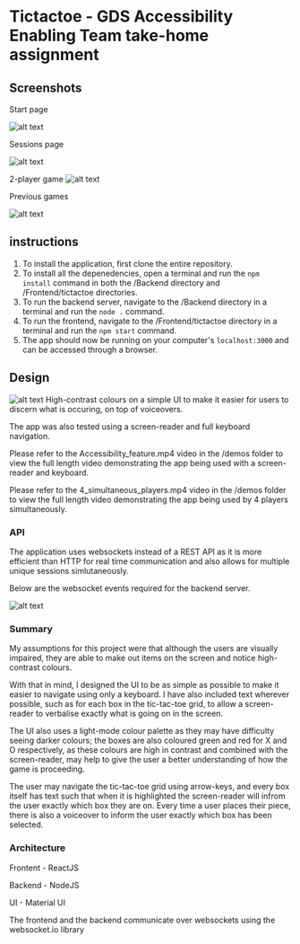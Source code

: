 # Tictactoe - GDS Accessibility Enabling Team take-home assignment

## Screenshots

Start page

![alt text](https://github.com/syed0059/Tictactoe/blob/master/demo/Startpage.png)

Sessions page

![alt text](https://github.com/syed0059/Tictactoe/blob/master/demo/Sessionspage.png)

2-player game
![alt text](https://github.com/syed0059/Tictactoe/blob/master/demo/2%20Games.png)

Previous games

![alt text](https://github.com/syed0059/Tictactoe/blob/master/demo/Previousgames.png)

## instructions

1) To install the application, first clone the entire repository.
2) To install all the depenedencies, open a terminal and run the `npm install` command in both the /Backend directory and /Frontend/tictactoe directories.
3) To run the backend server, navigate to the /Backend directory in a terminal and run the `node .` command.
4) To run the frontend, navigate to the /Frontend/tictactoe directory in a terminal and run the `npm start` command.
5) The app should now be running on your computer's `localhost:3000` and can be accessed through a browser.

## Design

![alt text](https://github.com/syed0059/Tictactoe/blob/master/demo/2%20Games.png)
High-contrast colours on a simple UI to make it easier for users to discern what is occuring, on top of voiceovers.

The app was also tested using a screen-reader and full keyboard navigation.

Please refer to the Accessibility_feature.mp4 video in the /demos folder to view the full length video demonstrating the app being used with a screen-reader and keyboard.

Please refer to the 4_simultaneous_players.mp4 video in the /demos folder to view the full length video demonstrating the app being used by 4 players simultaneously.

### API

The application uses websockets instead of a REST API as it is more efficient than HTTP for real time communication and also allows for multiple unique sessions simlutaneously.

Below are the websocket events required for the backend server.

![alt text](https://github.com/syed0059/Tictactoe/blob/master/demo/websocket_events.png)

### Summary

My assumptions for this project were that although the users are visually impaired, they are able to make out items on the screen and notice high-contrast colours.

With that in mind, I designed the UI to be as simple as possible to make it easier to navigate using only a keyboard. I have also included text wherever possible, such as for each box in the tic-tac-toe grid, to allow a screen-reader to verbalise exactly what is going on in the screen.

The UI also uses a light-mode colour palette as they may have difficulty seeing darker colours; the boxes are also coloured green and red for X and O respectively, as these colours are high in contrast and combined with the screen-reader, may help to give the user a better understanding of how the game is proceeding.

The user may navigate the tic-tac-toe grid using arrow-keys, and every box itself has text such that when it is highlighted the screen-reader will infrom the user exactly which box they are on. 
Every time a user places their piece, there is also a voiceover to inform the user exactly which box has been selected.

### Architecture

Frontent - ReactJS

Backend - NodeJS

UI - Material UI

The frontend and the backend communicate over websockets using the websocket.io library
